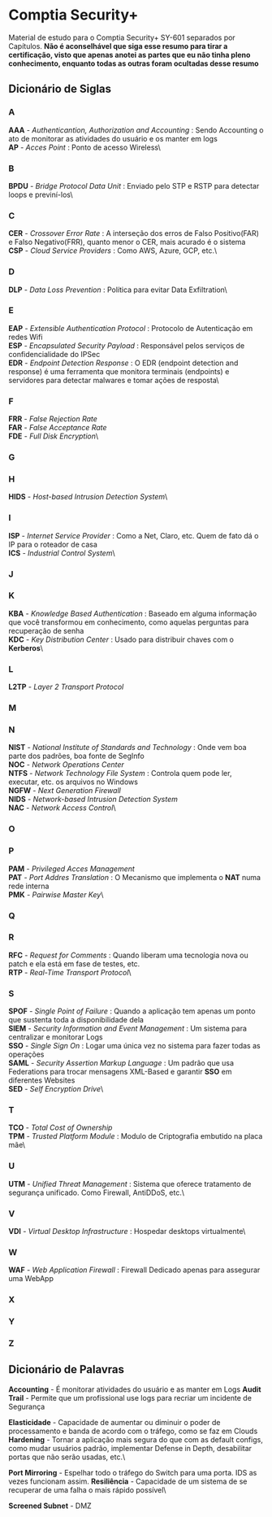 # Comptia Security+

Material de estudo para o Comptia Security+ SY-601 separados por Capítulos. **Não é aconselhável que siga esse resumo para tirar a certificação, visto que apenas anotei as partes que eu não tinha pleno conhecimento, enquanto todas as outras foram ocultadas desse resumo**

## Dicionário de Siglas

### A
**AAA** - *Authenticantion, Authorization and Accounting* : Sendo Accounting o ato de monitorar as atividades do usuário e os manter em logs\
**AP** - *Acces Point* : Ponto de acesso Wireless\

### B
**BPDU** - *Bridge Protocol Data Unit* : Enviado pelo STP e RSTP para detectar loops e previní-los\

### C
**CER** - *Crossover Error Rate* : A interseção dos erros de Falso Positivo(FAR) e Falso Negativo(FRR), quanto menor o CER, mais acurado é o sistema\
**CSP** - *Cloud Service Providers* : Como AWS, Azure, GCP, etc.\

### D
**DLP** - *Data Loss Prevention* : Política para evitar Data Exfiltration\

### E
**EAP** - *Extensible Authentication Protocol* : Protocolo de Autenticação em redes Wifi\
**ESP** - *Encapsulated Security Payload* : Responsável pelos serviços de confidencialidade do IPSec\
**EDR** - *Endpoint Detection Response* : O EDR (endpoint detection and response) é uma ferramenta que monitora terminais (endpoints) e servidores para detectar malwares e tomar ações de resposta\

### F
**FRR** - *False Rejection Rate*\
**FAR** - *False Acceptance Rate*\
**FDE** - *Full Disk Encryption*\

### G

### H
**HIDS** - *Host-based Intrusion Detection System*\

### I
**ISP** - *Internet Service Provider* : Como a Net, Claro, etc. Quem de fato dá o IP para o roteador de casa\
**ICS** - *Industrial Control System*\

### J

### K
**KBA** - *Knowledge Based Authentication* : Baseado em alguma informação que você transformou em conhecimento, como aquelas perguntas para recuperação de senha\
**KDC** - *Key Distribution Center* : Usado para distribuir chaves com o **Kerberos**\

### L
**L2TP** - *Layer 2 Transport Protocol*

### M

### N
**NIST** - *National Institute of Standards and Technology* : Onde vem boa parte dos padrões, boa fonte de SegInfo\
**NOC** - *Network Operations Center* \
**NTFS** - *Network Technology File System* : Controla quem pode ler, executar, etc. os arquivos no Windows\
**NGFW** - *Next Generation Firewall*\
**NIDS** - *Network-based Intrusion Detection System*\
**NAC** - *Network Access Control*\

### O

### P
**PAM** - *Privileged Acces Management*\
**PAT** - *Port Addres Translation* : O Mecanismo que implementa o **NAT** numa rede interna\
**PMK** - *Pairwise Master Key*\

### Q

### R
**RFC** - *Request for Comments* : Quando liberam uma tecnologia nova ou patch e ela está em fase de testes, etc.\
**RTP** - *Real-Time Transport Protocol*\

### S
**SPOF** - *Single Point of Failure* : Quando a aplicação tem apenas um ponto que sustenta toda a disponibilidade dela\
**SIEM** - *Security Information and Event Management* : Um sistema para centralizar e monitorar Logs\
**SSO** - *Single Sign On* : Logar uma única vez no sistema para fazer todas as operações\
**SAML** - *Security Assertion Markup Language* : Um padrão que usa Federations para trocar mensagens XML-Based e garantir **SSO** em diferentes Websites\
**SED** - *Self Encryption Drive*\

### T
**TCO** - *Total Cost of Ownership*\
**TPM** - *Trusted Platform Module* : Modulo de Criptografia embutido na placa mãe\

### U
**UTM** - *Unified Threat Management* : Sistema que oferece tratamento de segurança unificado. Como Firewall, AntiDDoS, etc.\

### V
**VDI** - *Virtual Desktop Infrastructure* : Hospedar desktops virtualmente\

### W
**WAF** - *Web Application Firewall* : Firewall Dedicado apenas para assegurar uma WebApp

### X

### Y

### Z




## Dicionário de Palavras

**Accounting** - É monitorar atividades do usuário e as manter em Logs
**Audit Trail** - Permite que um profissional use logs para recriar um incidente de Segurança

**Elasticidade** - Capacidade de aumentar ou diminuir o poder de processamento e banda de acordo com o tráfego, como se faz em Clouds\
**Hardening** - Tornar a aplicação mais segura do que com as default configs, como mudar usuários padrão, implementar Defense in Depth, desabilitar portas que não serão usadas, etc.\

**Port Mirroring** - Espelhar todo o tráfego do Switch para uma porta. IDS as vezes funcionam assim.
**Resiliência** - Capacidade de um sistema de se recuperar de uma falha o mais rápido possível\

**Screened Subnet** - DMZ




